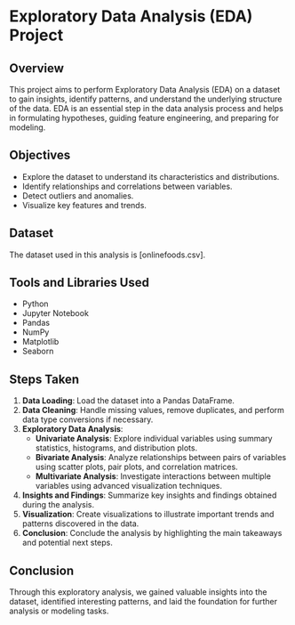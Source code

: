 # Exploratory Data Analysis (EDA) Project

## Overview
This project aims to perform Exploratory Data Analysis (EDA) on a dataset to gain insights, identify patterns, and understand the underlying structure of the data. EDA is an essential step in the data analysis process and helps in formulating hypotheses, guiding feature engineering, and preparing for modeling.

## Objectives
- Explore the dataset to understand its characteristics and distributions.
- Identify relationships and correlations between variables.
- Detect outliers and anomalies.
- Visualize key features and trends.

## Dataset
The dataset used in this analysis is [onlinefoods.csv].

## Tools and Libraries Used
- Python
- Jupyter Notebook
- Pandas
- NumPy
- Matplotlib
- Seaborn

## Steps Taken
1. **Data Loading**: Load the dataset into a Pandas DataFrame.
2. **Data Cleaning**: Handle missing values, remove duplicates, and perform data type conversions if necessary.
3. **Exploratory Data Analysis**:
   - **Univariate Analysis**: Explore individual variables using summary statistics, histograms, and distribution plots.
   - **Bivariate Analysis**: Analyze relationships between pairs of variables using scatter plots, pair plots, and correlation matrices.
   - **Multivariate Analysis**: Investigate interactions between multiple variables using advanced visualization techniques.
4. **Insights and Findings**: Summarize key insights and findings obtained during the analysis.
5. **Visualization**: Create visualizations to illustrate important trends and patterns discovered in the data.
6. **Conclusion**: Conclude the analysis by highlighting the main takeaways and potential next steps.

## Conclusion
Through this exploratory analysis, we gained valuable insights into the dataset, identified interesting patterns, and laid the foundation for further analysis or modeling tasks.
